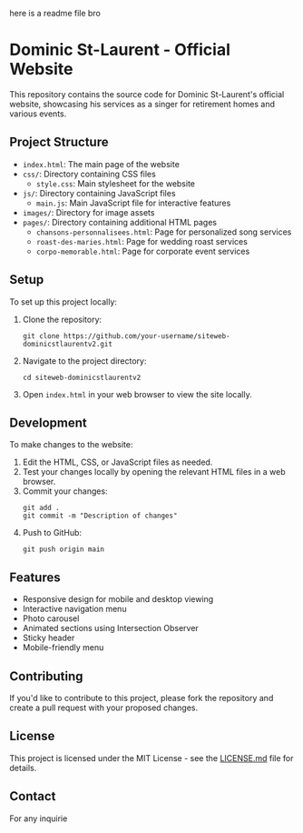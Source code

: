 here is a readme file bro
# Dominic St-Laurent - Official Website

This repository contains the source code for Dominic St-Laurent's official website, showcasing his services as a singer for retirement homes and various events.

## Project Structure

- `index.html`: The main page of the website
- `css/`: Directory containing CSS files
  - `style.css`: Main stylesheet for the website
- `js/`: Directory containing JavaScript files
  - `main.js`: Main JavaScript file for interactive features
- `images/`: Directory for image assets
- `pages/`: Directory containing additional HTML pages
  - `chansons-personnalisees.html`: Page for personalized song services
  - `roast-des-maries.html`: Page for wedding roast services
  - `corpo-memorable.html`: Page for corporate event services

## Setup

To set up this project locally:

1. Clone the repository:
   ```
   git clone https://github.com/your-username/siteweb-dominicstlaurentv2.git
   ```

2. Navigate to the project directory:
   ```
   cd siteweb-dominicstlaurentv2
   ```

3. Open `index.html` in your web browser to view the site locally.

## Development

To make changes to the website:

1. Edit the HTML, CSS, or JavaScript files as needed.
2. Test your changes locally by opening the relevant HTML files in a web browser.
3. Commit your changes:
   ```
   git add .
   git commit -m "Description of changes"
   ```
4. Push to GitHub:
   ```
   git push origin main
   ```

## Features

- Responsive design for mobile and desktop viewing
- Interactive navigation menu
- Photo carousel
- Animated sections using Intersection Observer
- Sticky header
- Mobile-friendly menu

## Contributing

If you'd like to contribute to this project, please fork the repository and create a pull request with your proposed changes.

## License

This project is licensed under the MIT License - see the [LICENSE.md](LICENSE.md) file for details.

## Contact

For any inquirie